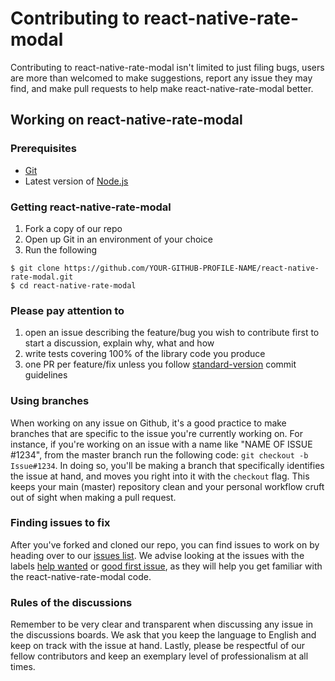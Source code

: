 # Contributing to react-native-rate-modal
Contributing to react-native-rate-modal isn't limited to just filing bugs, users are more than welcomed to make suggestions, report any issue they may find, and make pull requests to help make react-native-rate-modal better.

## Working on react-native-rate-modal
### Prerequisites
* [Git](https://git-scm.com/)
* Latest version of [Node.js](https://nodejs.org/en/)

### Getting react-native-rate-modal
1. Fork a copy of our repo
2. Open up Git in an environment of your choice
3. Run the following

```
$ git clone https://github.com/YOUR-GITHUB-PROFILE-NAME/react-native-rate-modal.git
$ cd react-native-rate-modal
```

### Please pay attention to
1. open an issue describing the feature/bug you wish to contribute first to start a discussion, explain why, what and how
2. write tests covering 100% of the library code you produce
3. one PR per feature/fix unless you follow [standard-version](https://github.com/conventional-changelog/standard-version) commit guidelines

### Using branches
When working on any issue on Github, it's a good practice to make branches that are specific to the issue you're currently working on. For instance, if you're working on an issue with a name like "NAME OF ISSUE #1234", from the master branch run the following code: `git checkout -b Issue#1234`. In doing so, you'll be making a branch that specifically identifies the issue at hand, and moves you right into it with the `checkout` flag. This keeps your main (master) repository clean and your personal workflow cruft out of sight when making a pull request. 

### Finding issues to fix
After you've forked and cloned our repo, you can find issues to work on by heading over to our [issues list](https://github.com/omergulen/react-native-rate-modal/issues). We advise looking at the issues with the labels [help wanted](https://github.com/omergulen/react-native-rate-modala/issues?q=is%3Aissue+is%3Aopen+label%3A%22help+wanted%22) or [good first issue](https://github.com/omergulen/react-native-rate-modal/issues?q=is%3Aissue+is%3Aopen+label%3A%22good+first+issue%22), as they will help you get familiar with the react-native-rate-modal code. 

### Rules of the discussions
Remember to be very clear and transparent when discussing any issue in the discussions boards. We ask that you keep the language to English and keep on track with the issue at hand. Lastly, please be respectful of our fellow contributors and keep an exemplary level of professionalism at all times.  

